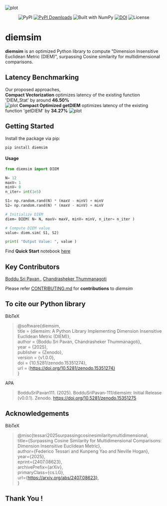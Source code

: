 ![plot](https://drive.google.com/uc?id=138qQPk8hAyeOuNA8ddow3ksZIt0g97gh)

<div align="center">

![PyPI](https://img.shields.io/pypi/v/diemsim?color=blueviolet)
[![PyPI Downloads](https://static.pepy.tech/badge/diemsim)](https://pepy.tech/projects/diemsim)
![Built with NumPy](https://img.shields.io/badge/Built%20with-NumPy-gold?logo=numpy&logoColor=gold)
[![DOI](https://zenodo.org/badge/973683630.svg)](https://doi.org/10.5281/zenodo.15351274)
![License](https://img.shields.io/github/license/BodduSriPavan-111/kitikiplot?color=success)

</div>

# diemsim
<b>diemsim</b> is an optimized Python library to compute "Dimension Insensitive Euclidean Metric (DIEM)", surpassing Cosine similarity for multidimensional comparisons.

## Latency Benchmarking
Our proposed approaches, </br>
**Compact Vectorization** optimizes latency of the existing function 'DIEM_Stat' by around **46.50%** </br>
![plot](https://drive.google.com/uc?id=1KsxawZw4swPKCPPhUq5yHEQKXzL99tRC)
**Compact Optimized getDIEM** optimizes latency of the existing function 'getDIEM' by **34.27%**
![plot](https://drive.google.com/uc?id=1lTNe5HZDDpjeyKslT-TqDhtW6KdUqVpy)

## Getting Started
Install the package via pip:
```
pip install diemsim
```
#### Usage
```py
from diemsim import DIEM

N= 12
maxV= 1
minV= 0
n_iter= int(1e5)

S1= np.random.rand(N) * (maxV - minV) + minV
S2= np.random.rand(N) * (maxV - minV) + minV

# Initialize DIEM
diem= DIEM( N= N, maxV= maxV, minV= minV, n_iter= n_iter ) 

# Compute DIEM value
value= diem.sim( S1, S2)

print( "Output Value: ", value )
```
Find <b>Quick Start</b> notebook [here](https://github.com/BodduSriPavan-111/diemsim/blob/dev/examples/Quickstart_Usage_Guide.ipynb)

## Key Contributors
<a href="https://www.linkedin.com/in/boddusripavan/"> Boddu Sri Pavan </a>, 
<a href="https://www.linkedin.com/in/chandrasheker-t-44807015/"> Chandrasheker Thummanagoti </a>  </br>

Please refer <a href="https://github.com/BodduSriPavan-111/diemsim/blob/dev/CONTRIBUTING.md">CONTRIBUTING.md</a> for <b>contributions</b> to <i>diemsim</i>

## To cite our Python library
BibTeX
> @software{diemsim,  </br>
>  title        = {diemsim: A Python Library Implementing Dimension Insensitive Euclidean Metric (DIEM)},  </br>
>  author       = {Boddu Sri Pavan, Chandrasheker Thummanagoti},  </br>
>  year         = {2025},  </br>
>  publisher    = {Zenodo},  </br>
>  version      = {v1.0.0},  </br>
>  doi          = {10.5281/zenodo.15351274},  </br>
>  url          = {https://doi.org/10.5281/zenodo.15351274}  </br>
> }

APA
> BodduSriPavan111. (2025). BodduSriPavan-111/diemsim: Initial Release (v0.0.1). Zenodo. https://doi.org/10.5281/zenodo.15351275

## Acknowledgements
BibTeX
> @misc{tessari2025surpassingcosinesimilaritymultidimensional,  </br>
>      title={Surpassing Cosine Similarity for Multidimensional Comparisons: Dimension Insensitive Euclidean Metric},   </br>
>      author={Federico Tessari and Kunpeng Yao and Neville Hogan},  </br>
>      year={2025},  </br>
>      eprint={2407.08623},  </br>
>      archivePrefix={arXiv},  </br>
>      primaryClass={cs.LG},  </br>
>      url={https://arxiv.org/abs/2407.08623},   </br>
>}

## Thank You !
